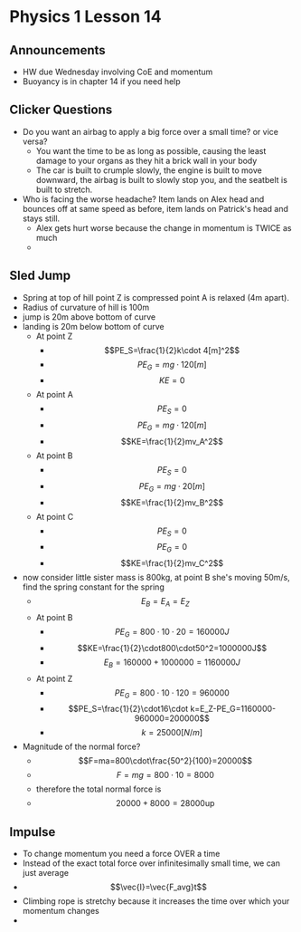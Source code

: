 # Physics 1 Lesson 14
## Announcements
- HW due Wednesday involving CoE and momentum
- Buoyancy is in chapter 14 if you need help

## Clicker Questions
- Do you want an airbag to apply a big force over a small time? or vice versa?
  - You want the time to be as long as possible, causing the least damage to your organs as they hit a brick wall in your body
  - The car is built to crumple slowly, the engine is built to move downward, the airbag is built to slowly stop you, and the seatbelt is built to stretch.
- Who is facing the worse headache? Item lands on Alex head and bounces off at same speed as before, item lands on Patrick's head and stays still.
  - Alex gets hurt worse because the change in momentum is TWICE as much
  - 
## Sled Jump
- Spring at top of hill point Z is compressed point A is relaxed (4m apart).
- Radius of curvature of hill is 100m
- jump is 20m above bottom of curve
- landing is 20m below bottom of curve
  - At point Z
    - $$PE_S=\frac{1}{2}k\cdot 4[m]^2$$
    - $$PE_G=mg\cdot 120[m]$$
    - $$KE=0$$
  - At point A
    - $$PE_S=0$$
    - $$PE_G=mg\cdot 120[m]$$
    - $$KE=\frac{1}{2}mv_A^2$$
  - At point B
    - $$PE_S=0$$
    - $$PE_G=mg\cdot 20[m]$$
    - $$KE=\frac{1}{2}mv_B^2$$
  - At point C
    - $$PE_S=0$$
    - $$PE_G=0$$
    - $$KE=\frac{1}{2}mv_C^2$$
- now consider little sister mass is 800kg, at point B she's moving 50m/s, find the spring constant for the spring
  - $$E_B=E_A=E_Z$$
  - At point B
    - $$PE_G=800\cdot10\cdot20=160000J$$
    - $$KE=\frac{1}{2}\cdot800\cdot50^2=1000000J$$
    - $$E_B=160000+1000000=1160000J$$
  - At point Z
    - $$PE_G=800\cdot10\cdot120=960000$$
    - $$PE_S=\frac{1}{2}\cdot16\cdot k=E_Z-PE_G=1160000-960000=200000$$
    - $$k=25000[N/m]$$
- Magnitude of the normal force?
  - $$F=ma=800\cdot\frac{50^2}{100}=20000$$
  - $$F=mg=800\cdot10=8000$$
  - therefore the total normal force is
  - $$20000+8000=28000 \text{up}$$

## Impulse
- To change momentum you need a force OVER a time
- Instead of the exact total force over infinitesimally small time, we can just average
- $$\vec{I}=\vec{F_avg}t$$
- Climbing rope is stretchy because it increases the time over which your momentum changes
- 
